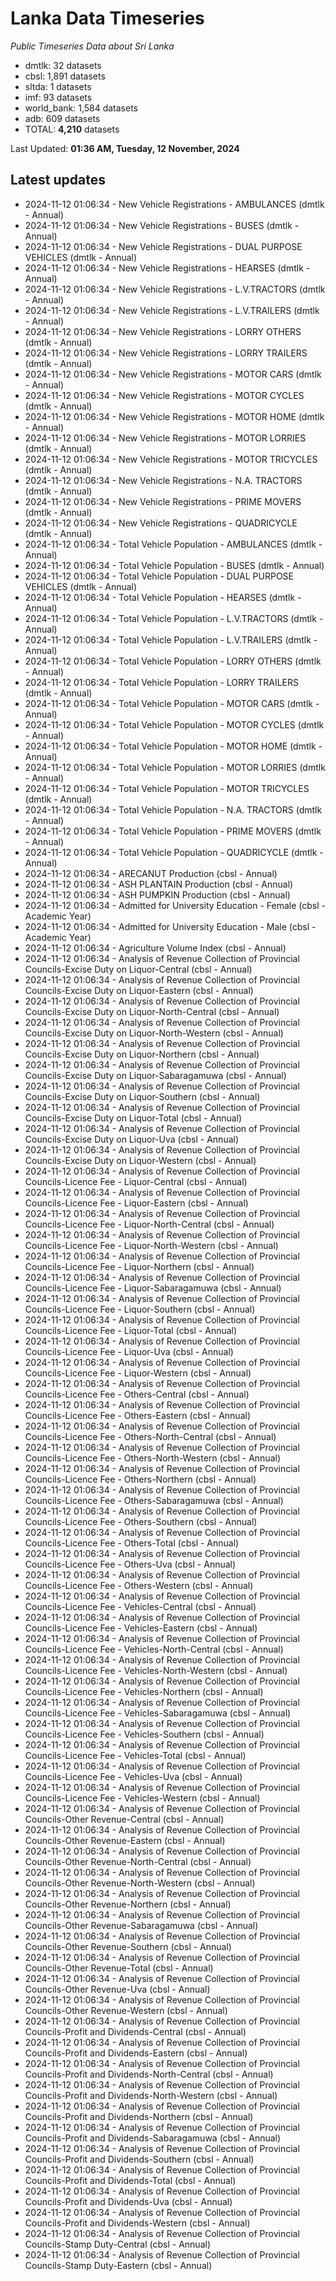 # Lanka Data Timeseries
*Public Timeseries Data about Sri Lanka*

* dmtlk: 32 datasets
* cbsl: 1,891 datasets
* sltda: 1 datasets
* imf: 93 datasets
* world_bank: 1,584 datasets
* adb: 609 datasets
* TOTAL: **4,210** datasets

Last Updated: **01:36 AM, Tuesday, 12 November, 2024**

## Latest updates

* 2024-11-12 01:06:34 - New Vehicle Registrations - AMBULANCES (dmtlk - Annual)
* 2024-11-12 01:06:34 - New Vehicle Registrations - BUSES (dmtlk - Annual)
* 2024-11-12 01:06:34 - New Vehicle Registrations - DUAL PURPOSE VEHICLES (dmtlk - Annual)
* 2024-11-12 01:06:34 - New Vehicle Registrations - HEARSES (dmtlk - Annual)
* 2024-11-12 01:06:34 - New Vehicle Registrations - L.V.TRACTORS (dmtlk - Annual)
* 2024-11-12 01:06:34 - New Vehicle Registrations - L.V.TRAILERS (dmtlk - Annual)
* 2024-11-12 01:06:34 - New Vehicle Registrations - LORRY OTHERS (dmtlk - Annual)
* 2024-11-12 01:06:34 - New Vehicle Registrations - LORRY TRAILERS (dmtlk - Annual)
* 2024-11-12 01:06:34 - New Vehicle Registrations - MOTOR CARS (dmtlk - Annual)
* 2024-11-12 01:06:34 - New Vehicle Registrations - MOTOR CYCLES (dmtlk - Annual)
* 2024-11-12 01:06:34 - New Vehicle Registrations - MOTOR HOME (dmtlk - Annual)
* 2024-11-12 01:06:34 - New Vehicle Registrations - MOTOR LORRIES (dmtlk - Annual)
* 2024-11-12 01:06:34 - New Vehicle Registrations - MOTOR TRICYCLES (dmtlk - Annual)
* 2024-11-12 01:06:34 - New Vehicle Registrations - N.A. TRACTORS (dmtlk - Annual)
* 2024-11-12 01:06:34 - New Vehicle Registrations - PRIME MOVERS (dmtlk - Annual)
* 2024-11-12 01:06:34 - New Vehicle Registrations - QUADRICYCLE (dmtlk - Annual)
* 2024-11-12 01:06:34 - Total Vehicle Population - AMBULANCES (dmtlk - Annual)
* 2024-11-12 01:06:34 - Total Vehicle Population - BUSES (dmtlk - Annual)
* 2024-11-12 01:06:34 - Total Vehicle Population - DUAL PURPOSE VEHICLES (dmtlk - Annual)
* 2024-11-12 01:06:34 - Total Vehicle Population - HEARSES (dmtlk - Annual)
* 2024-11-12 01:06:34 - Total Vehicle Population - L.V.TRACTORS (dmtlk - Annual)
* 2024-11-12 01:06:34 - Total Vehicle Population - L.V.TRAILERS (dmtlk - Annual)
* 2024-11-12 01:06:34 - Total Vehicle Population - LORRY OTHERS (dmtlk - Annual)
* 2024-11-12 01:06:34 - Total Vehicle Population - LORRY TRAILERS (dmtlk - Annual)
* 2024-11-12 01:06:34 - Total Vehicle Population - MOTOR CARS (dmtlk - Annual)
* 2024-11-12 01:06:34 - Total Vehicle Population - MOTOR CYCLES (dmtlk - Annual)
* 2024-11-12 01:06:34 - Total Vehicle Population - MOTOR HOME (dmtlk - Annual)
* 2024-11-12 01:06:34 - Total Vehicle Population - MOTOR LORRIES (dmtlk - Annual)
* 2024-11-12 01:06:34 - Total Vehicle Population - MOTOR TRICYCLES (dmtlk - Annual)
* 2024-11-12 01:06:34 - Total Vehicle Population - N.A. TRACTORS (dmtlk - Annual)
* 2024-11-12 01:06:34 - Total Vehicle Population - PRIME MOVERS (dmtlk - Annual)
* 2024-11-12 01:06:34 - Total Vehicle Population - QUADRICYCLE (dmtlk - Annual)
* 2024-11-12 01:06:34 - ARECANUT Production (cbsl - Annual)
* 2024-11-12 01:06:34 - ASH PLANTAIN Production (cbsl - Annual)
* 2024-11-12 01:06:34 - ASH PUMPKIN Production (cbsl - Annual)
* 2024-11-12 01:06:34 - Admitted for University Education - Female (cbsl - Academic Year)
* 2024-11-12 01:06:34 - Admitted for University Education - Male (cbsl - Academic Year)
* 2024-11-12 01:06:34 - Agriculture Volume Index (cbsl - Annual)
* 2024-11-12 01:06:34 - Analysis of Revenue Collection of Provincial Councils-Excise Duty on Liquor-Central (cbsl - Annual)
* 2024-11-12 01:06:34 - Analysis of Revenue Collection of Provincial Councils-Excise Duty on Liquor-Eastern (cbsl - Annual)
* 2024-11-12 01:06:34 - Analysis of Revenue Collection of Provincial Councils-Excise Duty on Liquor-North-Central (cbsl - Annual)
* 2024-11-12 01:06:34 - Analysis of Revenue Collection of Provincial Councils-Excise Duty on Liquor-North-Western (cbsl - Annual)
* 2024-11-12 01:06:34 - Analysis of Revenue Collection of Provincial Councils-Excise Duty on Liquor-Northern (cbsl - Annual)
* 2024-11-12 01:06:34 - Analysis of Revenue Collection of Provincial Councils-Excise Duty on Liquor-Sabaragamuwa (cbsl - Annual)
* 2024-11-12 01:06:34 - Analysis of Revenue Collection of Provincial Councils-Excise Duty on Liquor-Southern (cbsl - Annual)
* 2024-11-12 01:06:34 - Analysis of Revenue Collection of Provincial Councils-Excise Duty on Liquor-Total (cbsl - Annual)
* 2024-11-12 01:06:34 - Analysis of Revenue Collection of Provincial Councils-Excise Duty on Liquor-Uva (cbsl - Annual)
* 2024-11-12 01:06:34 - Analysis of Revenue Collection of Provincial Councils-Excise Duty on Liquor-Western (cbsl - Annual)
* 2024-11-12 01:06:34 - Analysis of Revenue Collection of Provincial Councils-Licence Fee - Liquor-Central (cbsl - Annual)
* 2024-11-12 01:06:34 - Analysis of Revenue Collection of Provincial Councils-Licence Fee - Liquor-Eastern (cbsl - Annual)
* 2024-11-12 01:06:34 - Analysis of Revenue Collection of Provincial Councils-Licence Fee - Liquor-North-Central (cbsl - Annual)
* 2024-11-12 01:06:34 - Analysis of Revenue Collection of Provincial Councils-Licence Fee - Liquor-North-Western (cbsl - Annual)
* 2024-11-12 01:06:34 - Analysis of Revenue Collection of Provincial Councils-Licence Fee - Liquor-Northern (cbsl - Annual)
* 2024-11-12 01:06:34 - Analysis of Revenue Collection of Provincial Councils-Licence Fee - Liquor-Sabaragamuwa (cbsl - Annual)
* 2024-11-12 01:06:34 - Analysis of Revenue Collection of Provincial Councils-Licence Fee - Liquor-Southern (cbsl - Annual)
* 2024-11-12 01:06:34 - Analysis of Revenue Collection of Provincial Councils-Licence Fee - Liquor-Total (cbsl - Annual)
* 2024-11-12 01:06:34 - Analysis of Revenue Collection of Provincial Councils-Licence Fee - Liquor-Uva (cbsl - Annual)
* 2024-11-12 01:06:34 - Analysis of Revenue Collection of Provincial Councils-Licence Fee - Liquor-Western (cbsl - Annual)
* 2024-11-12 01:06:34 - Analysis of Revenue Collection of Provincial Councils-Licence Fee - Others-Central (cbsl - Annual)
* 2024-11-12 01:06:34 - Analysis of Revenue Collection of Provincial Councils-Licence Fee - Others-Eastern (cbsl - Annual)
* 2024-11-12 01:06:34 - Analysis of Revenue Collection of Provincial Councils-Licence Fee - Others-North-Central (cbsl - Annual)
* 2024-11-12 01:06:34 - Analysis of Revenue Collection of Provincial Councils-Licence Fee - Others-North-Western (cbsl - Annual)
* 2024-11-12 01:06:34 - Analysis of Revenue Collection of Provincial Councils-Licence Fee - Others-Northern (cbsl - Annual)
* 2024-11-12 01:06:34 - Analysis of Revenue Collection of Provincial Councils-Licence Fee - Others-Sabaragamuwa (cbsl - Annual)
* 2024-11-12 01:06:34 - Analysis of Revenue Collection of Provincial Councils-Licence Fee - Others-Southern (cbsl - Annual)
* 2024-11-12 01:06:34 - Analysis of Revenue Collection of Provincial Councils-Licence Fee - Others-Total (cbsl - Annual)
* 2024-11-12 01:06:34 - Analysis of Revenue Collection of Provincial Councils-Licence Fee - Others-Uva (cbsl - Annual)
* 2024-11-12 01:06:34 - Analysis of Revenue Collection of Provincial Councils-Licence Fee - Others-Western (cbsl - Annual)
* 2024-11-12 01:06:34 - Analysis of Revenue Collection of Provincial Councils-Licence Fee - Vehicles-Central (cbsl - Annual)
* 2024-11-12 01:06:34 - Analysis of Revenue Collection of Provincial Councils-Licence Fee - Vehicles-Eastern (cbsl - Annual)
* 2024-11-12 01:06:34 - Analysis of Revenue Collection of Provincial Councils-Licence Fee - Vehicles-North-Central (cbsl - Annual)
* 2024-11-12 01:06:34 - Analysis of Revenue Collection of Provincial Councils-Licence Fee - Vehicles-North-Western (cbsl - Annual)
* 2024-11-12 01:06:34 - Analysis of Revenue Collection of Provincial Councils-Licence Fee - Vehicles-Northern (cbsl - Annual)
* 2024-11-12 01:06:34 - Analysis of Revenue Collection of Provincial Councils-Licence Fee - Vehicles-Sabaragamuwa (cbsl - Annual)
* 2024-11-12 01:06:34 - Analysis of Revenue Collection of Provincial Councils-Licence Fee - Vehicles-Southern (cbsl - Annual)
* 2024-11-12 01:06:34 - Analysis of Revenue Collection of Provincial Councils-Licence Fee - Vehicles-Total (cbsl - Annual)
* 2024-11-12 01:06:34 - Analysis of Revenue Collection of Provincial Councils-Licence Fee - Vehicles-Uva (cbsl - Annual)
* 2024-11-12 01:06:34 - Analysis of Revenue Collection of Provincial Councils-Licence Fee - Vehicles-Western (cbsl - Annual)
* 2024-11-12 01:06:34 - Analysis of Revenue Collection of Provincial Councils-Other Revenue-Central (cbsl - Annual)
* 2024-11-12 01:06:34 - Analysis of Revenue Collection of Provincial Councils-Other Revenue-Eastern (cbsl - Annual)
* 2024-11-12 01:06:34 - Analysis of Revenue Collection of Provincial Councils-Other Revenue-North-Central (cbsl - Annual)
* 2024-11-12 01:06:34 - Analysis of Revenue Collection of Provincial Councils-Other Revenue-North-Western (cbsl - Annual)
* 2024-11-12 01:06:34 - Analysis of Revenue Collection of Provincial Councils-Other Revenue-Northern (cbsl - Annual)
* 2024-11-12 01:06:34 - Analysis of Revenue Collection of Provincial Councils-Other Revenue-Sabaragamuwa (cbsl - Annual)
* 2024-11-12 01:06:34 - Analysis of Revenue Collection of Provincial Councils-Other Revenue-Southern (cbsl - Annual)
* 2024-11-12 01:06:34 - Analysis of Revenue Collection of Provincial Councils-Other Revenue-Total (cbsl - Annual)
* 2024-11-12 01:06:34 - Analysis of Revenue Collection of Provincial Councils-Other Revenue-Uva (cbsl - Annual)
* 2024-11-12 01:06:34 - Analysis of Revenue Collection of Provincial Councils-Other Revenue-Western (cbsl - Annual)
* 2024-11-12 01:06:34 - Analysis of Revenue Collection of Provincial Councils-Profit and Dividends-Central (cbsl - Annual)
* 2024-11-12 01:06:34 - Analysis of Revenue Collection of Provincial Councils-Profit and Dividends-Eastern (cbsl - Annual)
* 2024-11-12 01:06:34 - Analysis of Revenue Collection of Provincial Councils-Profit and Dividends-North-Central (cbsl - Annual)
* 2024-11-12 01:06:34 - Analysis of Revenue Collection of Provincial Councils-Profit and Dividends-North-Western (cbsl - Annual)
* 2024-11-12 01:06:34 - Analysis of Revenue Collection of Provincial Councils-Profit and Dividends-Northern (cbsl - Annual)
* 2024-11-12 01:06:34 - Analysis of Revenue Collection of Provincial Councils-Profit and Dividends-Sabaragamuwa (cbsl - Annual)
* 2024-11-12 01:06:34 - Analysis of Revenue Collection of Provincial Councils-Profit and Dividends-Southern (cbsl - Annual)
* 2024-11-12 01:06:34 - Analysis of Revenue Collection of Provincial Councils-Profit and Dividends-Total (cbsl - Annual)
* 2024-11-12 01:06:34 - Analysis of Revenue Collection of Provincial Councils-Profit and Dividends-Uva (cbsl - Annual)
* 2024-11-12 01:06:34 - Analysis of Revenue Collection of Provincial Councils-Profit and Dividends-Western (cbsl - Annual)
* 2024-11-12 01:06:34 - Analysis of Revenue Collection of Provincial Councils-Stamp Duty-Central (cbsl - Annual)
* 2024-11-12 01:06:34 - Analysis of Revenue Collection of Provincial Councils-Stamp Duty-Eastern (cbsl - Annual)